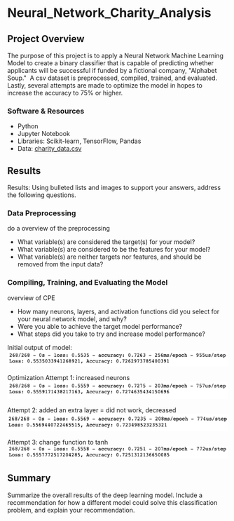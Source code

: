 # Neural_Network_Charity_Analysis

## Project Overview
The purpose of this project is to apply a Neural Network Machine Learning Model to create a binary classifier that is capable of predicting whether applicants will be successful if funded by a fictional company, "Alphabet Soup."  A csv dataset is preprocessed, compiled, trained, and evaluated.  Lastly, several attempts are made to optimize the model in hopes to increase the accuracy to 75% or higher.

### Software & Resources
- Python
- Jupyter Notebook
- Libraries: Scikit-learn, TensorFlow, Pandas
- Data: [charity_data.csv](https://github.com/retroxsky06/Neural_Network_Charity_Analysis/blob/main/Resources/charity_data.csv)

## Results

Results: Using bulleted lists and images to support your answers, address the following questions.

### Data Preprocessing
do a overview of the preprocessing
- What variable(s) are considered the target(s) for your model?
- What variable(s) are considered to be the features for your model?
- What variable(s) are neither targets nor features, and should be removed from the input data?

### Compiling, Training, and Evaluating the Model
overview of CPE

- How many neurons, layers, and activation functions did you select for your neural network model, and why?
- Were you able to achieve the target model performance?
- What steps did you take to try and increase model performance?

Initial output of model:
![fig1](https://github.com/retroxsky06/Neural_Network_Charity_Analysis/blob/main/images/initial.png)

Optimization Attempt 1: increased neurons
![fig2](https://github.com/retroxsky06/Neural_Network_Charity_Analysis/blob/main/images/attempt_1_relu_neurons.png)

Attempt 2: added an extra layer = did not work, decreased
![fig3](https://github.com/retroxsky06/Neural_Network_Charity_Analysis/blob/main/images/attempt2_added_layer.png)

Attempt 3: change function to tanh
![fig4](https://github.com/retroxsky06/Neural_Network_Charity_Analysis/blob/main/images/attempt3_tanh.png)

## Summary
Summarize the overall results of the deep learning model. Include a recommendation for how a different model could solve this classification problem, and explain your recommendation.



